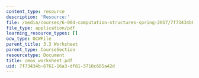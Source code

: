 ```yaml
---
content_type: resource
description: 'Resource:'
file: /media/courses/6-004-computation-structures-spring-2017/7f73434b676116a3df813718c685a42d_cmos_worksheet.pdf
file_type: application/pdf
learning_resource_types: []
ocw_type: OCWFile
parent_title: 3.3 Worksheet
parent_type: CourseSection
resourcetype: Document
title: cmos_worksheet.pdf
uid: 7f73434b-6761-16a3-df81-3718c685a42d
---
```

